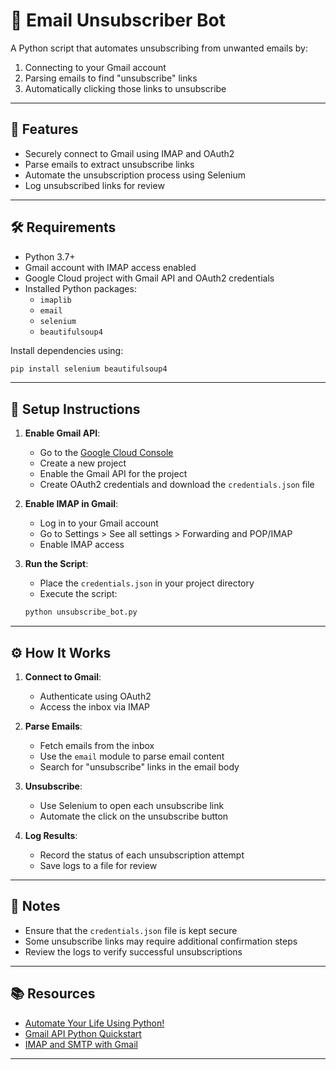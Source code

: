 
# 📧 Email Unsubscriber Bot

A Python script that automates unsubscribing from unwanted emails by:

1. Connecting to your Gmail account
2. Parsing emails to find "unsubscribe" links
3. Automatically clicking those links to unsubscribe

---

## 🚀 Features

- Securely connect to Gmail using IMAP and OAuth2
- Parse emails to extract unsubscribe links
- Automate the unsubscription process using Selenium
- Log unsubscribed links for review

---

## 🛠️ Requirements

- Python 3.7+
- Gmail account with IMAP access enabled
- Google Cloud project with Gmail API and OAuth2 credentials
- Installed Python packages:
  - `imaplib`
  - `email`
  - `selenium`
  - `beautifulsoup4`

Install dependencies using:

```bash
pip install selenium beautifulsoup4
```

---

## 📄 Setup Instructions

1. **Enable Gmail API**:
   - Go to the [Google Cloud Console](https://console.cloud.google.com/)
   - Create a new project
   - Enable the Gmail API for the project
   - Create OAuth2 credentials and download the `credentials.json` file

2. **Enable IMAP in Gmail**:
   - Log in to your Gmail account
   - Go to Settings > See all settings > Forwarding and POP/IMAP
   - Enable IMAP access

3. **Run the Script**:
   - Place the `credentials.json` in your project directory
   - Execute the script:

   ```bash
   python unsubscribe_bot.py
   ```

---

## ⚙️ How It Works

1. **Connect to Gmail**:
   - Authenticate using OAuth2
   - Access the inbox via IMAP

2. **Parse Emails**:
   - Fetch emails from the inbox
   - Use the `email` module to parse email content
   - Search for "unsubscribe" links in the email body

3. **Unsubscribe**:
   - Use Selenium to open each unsubscribe link
   - Automate the click on the unsubscribe button

4. **Log Results**:
   - Record the status of each unsubscription attempt
   - Save logs to a file for review

---

## 📌 Notes

- Ensure that the `credentials.json` file is kept secure
- Some unsubscribe links may require additional confirmation steps
- Review the logs to verify successful unsubscriptions

---

## 📚 Resources

- [Automate Your Life Using Python!](https://www.youtube.com/watch?v=rBEQL2tC2xY)
- [Gmail API Python Quickstart](https://developers.google.com/gmail/api/quickstart/python)
- [IMAP and SMTP with Gmail](https://support.google.com/mail/answer/7126229)

---